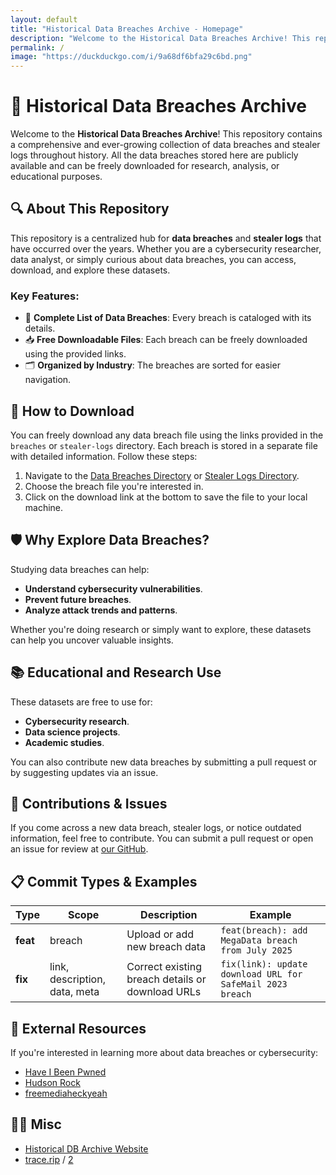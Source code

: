 ```yaml
---
layout: default
title: "Historical Data Breaches Archive - Homepage"
description: "Welcome to the Historical Data Breaches Archive! This repository contains a comprehensive and ever-growing collection of data breaches and stealer logs throughout history. All the data breaches stored here are publicly available and can be freely downloaded for research, analysis, or educational purposes."
permalink: /
image: "https://duckduckgo.com/i/9a68df6bfa29c6bd.png"
---
```


# 📂 Historical Data Breaches Archive

Welcome to the **Historical Data Breaches Archive**! This repository contains a comprehensive and ever-growing collection of data breaches and stealer logs throughout history. All the data breaches stored here are publicly available and can be freely downloaded for research, analysis, or educational purposes.

## 🔍 About This Repository

This repository is a centralized hub for **data breaches** and **stealer logs** that have occurred over the years. Whether you are a cybersecurity researcher, data analyst, or simply curious about data breaches, you can access, download, and explore these datasets.

### Key Features:
- 📜 **Complete List of Data Breaches**: Every breach is cataloged with its details.
- 📥 **Free Downloadable Files**: Each breach can be freely downloaded using the provided links.
- 🗂️ **Organized by Industry**: The breaches are sorted for easier navigation.

## 🚀 How to Download

You can freely download any data breach file using the links provided in the `breaches` or `stealer-logs` directory. Each breach is stored in a separate file with detailed information. Follow these steps:

1. Navigate to the [Data Breaches Directory](./breaches) or [Stealer Logs Directory](./stealer-logs).
2. Choose the breach file you're interested in.
3. Click on the download link at the bottom to save the file to your local machine.

## 🛡️ Why Explore Data Breaches?

Studying data breaches can help:
- **Understand cybersecurity vulnerabilities**.
- **Prevent future breaches**.
- **Analyze attack trends and patterns**.

Whether you're doing research or simply want to explore, these datasets can help you uncover valuable insights.

## 📚 Educational and Research Use

These datasets are free to use for:
- **Cybersecurity research**.
- **Data science projects**.
- **Academic studies**.
  
You can also contribute new data breaches by submitting a pull request or by suggesting updates via an issue.

## 🔧 Contributions & Issues

If you come across a new data breach, stealer logs, or notice outdated information, feel free to contribute. You can submit a pull request or open an issue for review at [our GitHub](https://redirect.trace.rip/?url=https://github.com/YoureIronic/Historical-Data-Breaches-Archive).

## 📋 Commit Types & Examples

| Type     | Scope                | Description                                     | Example                                                        |
| -------- | -------------------- | ----------------------------------------------- | -------------------------------------------------------------- |
| **feat** | breach               | Upload or add new breach data                   | `feat(breach): add MegaData breach from July 2025`             |
| **fix**  | link, description, data, meta    | Correct existing breach details or download URLs | `fix(link): update download URL for SafeMail 2023 breach`      |

## 🔗 External Resources

If you're interested in learning more about data breaches or cybersecurity:
- [Have I Been Pwned](https://redirect.trace.rip/?url=https://haveibeenpwned.com)
- [Hudson Rock](https://redirect.trace.rip/?url=https://www.hudsonrock.com/threat-intelligence-cybercrime-tools)
- [freemediaheckyeah](https://redirect.trace.rip/?url=https://fmhy.net)

## 🤷‍♀️ Misc

- [Historical DB Archive Website](https://archive.trace.rip)
- [trace.rip](https://trace.rip) / [2](https://searchub.vip)
